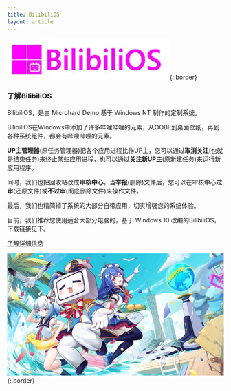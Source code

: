 ```yaml
---
title: BilibiliOS
layout: article
---
```


![image](/43AB9B03-E583-469B-99EE-4A3208FC61D0.png){:.border}

### 了解BilibiliOS

BilibiliOS，是由 Microhard Demo 基于 Windows NT 制作的定制系统。

BilibiliOS在Windows中添加了许多哔哩哔哩的元素，从OOBE到桌面壁纸，再到各种系统组件，都会有哔哩哔哩的元素。

**UP主管理器**(原任务管理器)把各个应用进程比作UP主，您可以通过**取消关注**(也就是结束任务)来终止某些应用进程，也可以通过**关注新UP主**(原新建任务)来运行新应用程序。

同时，我们也把回收站改成**审核中心**，当**举报**(删除)文件后，您可以在审核中心**过审**(还原文件)或**不过审**(彻底删除文件)来操作文件。

最后，我们也精简掉了系统的大部分自带应用，切实增强您的系统体验。

目前，我们推荐您使用适合大部分电脑的，基于 Windows 10 改编的BilibiliOS，下载链接见下。

[了解详细信息](https://microharddemo.github.io/2023/02/12/bilios.html)

![image](/slr.JPG){:.border}
